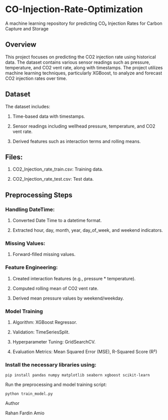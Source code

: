 # CO-Injection-Rate-Optimization
A machine learning repository for predicting CO₂ Injection Rates for Carbon Capture and Storage

## Overview

This project focuses on predicting the CO2 injection rate using historical data. The dataset contains various sensor readings such as pressure, temperature, and CO2 vent rate, along with timestamps. The project utilizes machine learning techniques, particularly XGBoost, to analyze and forecast CO2 injection rates over time.

## Dataset

The dataset includes:

1. Time-based data with timestamps.

2. Sensor readings including wellhead pressure, temperature, and CO2 vent rate.

3. Derived features such as interaction terms and rolling means.

## Files:

1. CO2_Injection_rate_train.csv: Training data.

2. CO2_Injection_rate_test.csv: Test data.

## Preprocessing Steps

### Handling DateTime:

1. Converted Date Time to a datetime format.

2. Extracted hour, day, month, year, day_of_week, and weekend indicators.

### Missing Values:

1. Forward-filled missing values.

### Feature Engineering:

1. Created interaction features (e.g., pressure * temperature).

2. Computed rolling mean of CO2 vent rate.

3. Derived mean pressure values by weekend/weekday.

### Model Training

1. Algorithm: XGBoost Regressor.

2. Validation: TimeSeriesSplit.

3. Hyperparameter Tuning: GridSearchCV.

4. Evaluation Metrics: Mean Squared Error (MSE), R-Squared Score (R²)

### Install the necessary libraries using:
```
pip install pandas numpy matplotlib seaborn xgboost scikit-learn
```

Run the preprocessing and model training script:

```
python train_model.py
```

Author

Rahan Fardin Amio
